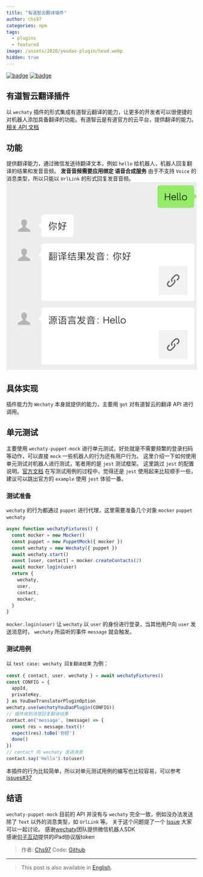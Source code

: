 ```yaml
---
title: "有道智云翻译插件"
author: chs97
categories: npm
tags:
  - plugins
  - featured
image: /assets/2020/youdao-plugin/head.webp
hidden: true
---
```


[![badge](https://img.shields.io/badge/Powered%20By-Wechaty-green.svg#align=left&display=inline&height=20&margin=%5Bobject%20Object%5D&originHeight=20&originWidth=132&status=done&style=none&width=132)](https://github.com/wechaty/wechaty)
[![badge](https://img.shields.io/badge/Wechaty-%E5%BC%80%E6%BA%90%E6%BF%80%E5%8A%B1%E8%AE%A1%E5%88%92-green.svg#align=left&display=inline&height=20&margin=%5Bobject%20Object%5D&originHeight=20&originWidth=134&status=done&style=none&width=134)](https://github.com/juzibot/Welcome/wiki/Everything-about-Wechaty)

## 有道智云翻译插件

以 `wechaty` 插件的形式集成有道智云翻译的能力，让更多的开发者可以很便捷的对机器人添加具备翻译的功能。有道智云是有道官方的云平台，提供翻译的能力。[相关 API 文档](https://ai.youdao.com/DOCSIRMA/html/%E8%87%AA%E7%84%B6%E8%AF%AD%E8%A8%80%E7%BF%BB%E8%AF%91/API%E6%96%87%E6%A1%A3/%E6%96%87%E6%9C%AC%E7%BF%BB%E8%AF%91%E6%9C%8D%E5%8A%A1/%E6%96%87%E6%9C%AC%E7%BF%BB%E8%AF%91%E6%9C%8D%E5%8A%A1-API%E6%96%87%E6%A1%A3.html)

## 功能

提供翻译能力，通过微信发送待翻译文本，例如 `hello` 给机器人，机器人回复翻译的结果和发音音频。
**发音音频需要应用绑定 语音合成服务**
由于不支持 `Voice` 的消息类型，所以只能以 `UrlLink` 的形式回复发音音频。
![效果图](/assets/2020/youdao-plugin/1.webp)

## 具体实现

插件能力为 `Wechaty` 本身就提供的能力，主要用 `got` 对有道智云的翻译 API 进行调用。

## 单元测试

主要使用 `wechaty-puppet-mock` 进行单元测试，好处就是不需要频繁的登录扫码等动作，可以直接 `mock` 一些机器人的行为还有用户行为。
这里介绍一下如何使用单元测试对机器人进行测试，笔者用的是 `jest` 测试框架。
这里跳过 `jest` 的配置说明。[官方文档](https://jestjs.io/)
在写测试用例的过程中，觉得还是 `jest` 使用起来比较顺手一些，建议可以跳出官方的 `example` 使用 `jest` 体验一番。

### 测试准备

`wechaty` 的行为都通过 `puppet` 进行代理，这里需要准备几个对象 `mocker` `puppet` `wechaty`

```typescript
async function wechatyFixtures() {
  const mocker = new Mocker()
  const puppet = new PuppetMock({ mocker })
  const wechaty = new Wechaty({ puppet })
  await wechaty.start()
  const [user, contact] = mocker.createContacts(2)
  await mocker.login(user)
  return {
    wechaty,
    user,
    contact,
    mocker,
  }
}
```

`mocker.login(user)` 让 `wechaty` 以 `user` 的身份进行登录，当其他用户向 `user` 发送消息时， `wechaty` 所监听的事件 `message` 就会触发。

### 测试用例

以 `test case: wechaty 回复翻译结果` 为例：

```typescript
const { contact, user, wechaty } = await wechatyFixtures()
const CONFIG = {
  appId,
  privateKey,
} as YouDaoTranslatorPluginOption
wechaty.use(wechatyYouDaoPlugin(CONFIG))
// 插件收到消息回复翻译结果
contact.on('message', (message) => {
  const res = message.text()!
  expect(res).toBe('你好')
  done()
})
// contact 向 wechaty 发送消息
contact.say('Hello').to(user)
```

本插件的行为比较简单，所以对单元测试用例的编写也比较容易，可以参考[issues#37](https://github.com/wechaty/wechaty-puppet-mock/issues/37)

## 结语

`wechaty-puppet-mock` 目前的 API 并没有与 `wechaty` 完全一致，例如没办法发送除了 `Text` 以外的消息类型，如 `UrlLink` 等。
关于这个问题提了一个 [Issue](https://github.com/wechaty/wechaty-puppet-mock/issues/40) 大家可以一起讨论。
感谢[wechaty](https://github.com/wechaty/wechaty)团队提供微信机器人SDK  
感谢[句子互动](https://www.juzibot.com/)提供的iPad协议版token

> 作者: [Chs97](https://github.com/chs97/)
> Code: [Github](https://github.com/chs97/wechaty-plugin-youdao)

---

> This post is also available in [English](/2020/07/19/wechaty-plugin-youdao-en/).
